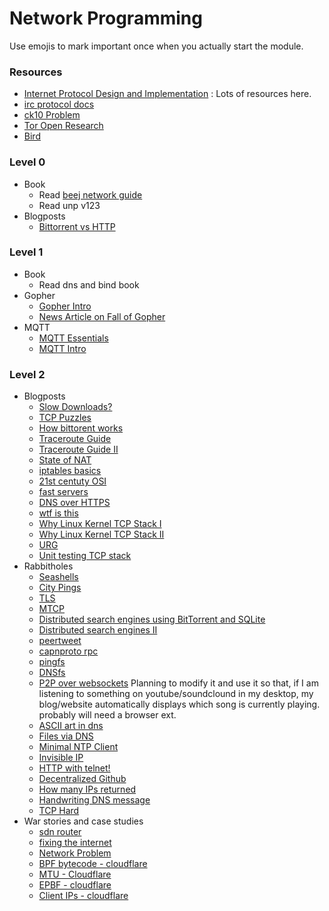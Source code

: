 # Network Programming

Use emojis to mark important once when you actually start the module.

### Resources
- [Internet Protocol Design and Implementation](http://www.root.org/ip-development/) : Lots of resources here.
- [irc protocol docs](https://modern.ircdocs.horse)
- [ck10 Problem](http://www.kegel.com/c10k.html)
- [Tor Open Research](https://blog.torproject.org/tors-open-research-topics-2018-edition)
- [Bird](http://bird.network.cz/?get_doc&f=bird-3.html)

### Level 0
- Book
    - Read [beej network guide](http://beej.us/guide/bgnet/)
    - Read unp v123
- Blogposts
    - [Bittorrent vs HTTP](https://daniel.haxx.se/docs/bittorrent-vs-http.html)
### Level 1
- Book
    - Read dns and bind book
- Gopher
    - [Gopher Intro](http://davebucklin.com/play/2018/03/31/how-to-gopher.html)
    - [News Article on Fall of Gopher](https://www.minnpost.com/business/2016/08/rise-and-fall-gopher-protocol)
- MQTT
    - [MQTT Essentials](https://www.hivemq.com/mqtt-essentials/)
    - [MQTT Intro](https://spin.atomicobject.com/2014/03/19/mqtt-protocol-ethernet/)

### Level 2
- Blogposts
    - [Slow Downloads?](https://panic.com/blog/mystery-of-the-slow-downloads/)
    - [TCP Puzzles](https://www.joyent.com/blog/tcp-puzzlers)
    - [How bittorent works](http://www.alexkyte.me/2016/10/how-bittorrent-really-works.html)
    - [Traceroute Guide](https://www.nanog.org/meetings/nanog45/presentations/Sunday/RAS_traceroute_N45.pdf)
    - [Traceroute Guide II](http://movingpackets.net/2017/10/06/misinterpreting-traceroute/)
    - [State of NAT](https://www.zerotier.com/blog/state-of-nat-traversal.shtml)
    - [iptables basics](https://lobste.rs/s/oc3bxr/iptables_basics)
    - [21st centuty OSI](http://davidad.github.io/blog/2014/04/24/an-osi-layer-model-for-the-21st-century/) 
    - [fast servers](http://geocar.sdf1.org/fast-servers.html)
    - [DNS over HTTPS](https://github.com/curl/curl/wiki/DNS-over-HTTPS)
    - [wtf is this](http://intronetworks.cs.luc.edu/current/html/newtcps.html)
    - [Why Linux Kernel TCP Stack I](https://blog.cloudflare.com/why-we-use-the-linux-kernels-tcp-stack/)
    - [Why Linux Kernel TCP Stack II](https://jvns.ca/blog/2016/06/30/why-do-we-use-the-linux-kernels-tcp-stack/)
    - [URG](http://blog.mecheye.net/2017/10/urg/)
    - [Unit testing TCP stack](http://www.snellman.net/blog/archive/2015-07-09-unit-testing-a-tcp-stack/)
- Rabbitholes
    - [Seashells](https://seashells.io)
    - [City Pings](https://wondernetwork.com/pings/)
    - [TLS](https://istlsfastyet.com/)
    - [MTCP](http://amiusingmptcp.de)
    - [Distributed search engines using BitTorrent and SQLite](https://github.com/lmatteis/torrent-net/blob/master/README.md)
    - [Distributed search engines II](https://archive.is/QFxUy)
    - [peertweet](https://github.com/lmatteis/peer-tweet)
    - [capnproto rpc](https://capnproto.org/rpc.html)
    - [pingfs](https://lobste.rs/s/nxgsfh/pingfs_filesystem_where_data_is_stored)
    - [DNSfs](https://blog.benjojo.co.uk/post/dns-filesystem-true-cloud-storage-dnsfs)
    - [P2P over websockets](https://github.com/geekodour/ephemeral2) Planning to modify it and use it so that, if I am listening to something on youtube/soundclound in my desktop, my blog/website automatically displays which song is currently playing. probably will need a browser ext.
    - [ASCII art in dns](https://www.cambus.net/storing-ascii-art-in-the-dns/)
    - [Files via DNS](https://www.cambus.net/distributing-files-via-dns/)
    - [Minimal NTP Client](http://seriot.ch/ntp.php)
    - [Invisible IP](https://lobste.rs/s/kaotqs/i2p_invisible_internet_protocol)
    - [HTTP with telnet!](https://doesnotscale.com/making-http-requests-with-telnet/)
    - [Decentralized Github](https://lobste.rs/s/3eyouc/announcing_gittorrent_decentralized)
    - [How many IPs returned](https://lobste.rs/s/aoll45/how_many_ip_addresses_can_dns_query_return)
    - [Handwriting DNS message](https://routley.io/tech/2017/12/28/hand-writing-dns-messages.html)
    - [TCP Hard](https://www.snellman.net/blog/archive/2014-11-11-tcp-is-harder-than-it-looks.html)
- War stories and case studies
    - [sdn router](https://labs.spotify.com/2016/01/26/sdn-internet-router-part-1/)
    - [fixing the internet](https://engineering.riotgames.com/news/fixing-internet-real-time-applications-part-i)
    - [Network Problem](https://blog.bimajority.org/2014/09/05/the-network-nightmare-that-ate-my-week/)
    - [BPF bytecode - cloudflare](https://blog.cloudflare.com/bpf-the-forgotten-bytecode/)
    - [MTU - Cloudflare](https://blog.cloudflare.com/path-mtu-discovery-in-practice/)
    - [EPBF - cloudflare](https://blog.cloudflare.com/epbf_sockets_hop_distance/)
    - [Client IPs - cloudflare](https://blog.cloudflare.com/mmproxy-creative-way-of-preserving-client-ips-in-spectrum/)
